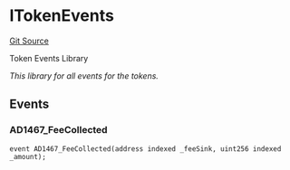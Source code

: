# ITokenEvents
[Git Source](https://github.com/thrackle-io/rules-engine/blob/0add9b8cd140006448dad92dd54fc23fca23f012/src/common/IEvents.sol)

Token Events Library

*This library for all events for the tokens.*


## Events
### AD1467_FeeCollected

```solidity
event AD1467_FeeCollected(address indexed _feeSink, uint256 indexed _amount);
```


